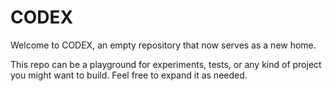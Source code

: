 # CODEX

Welcome to CODEX, an empty repository that now serves as a new home.

This repo can be a playground for experiments, tests, or any kind of
project you might want to build. Feel free to expand it as needed.

